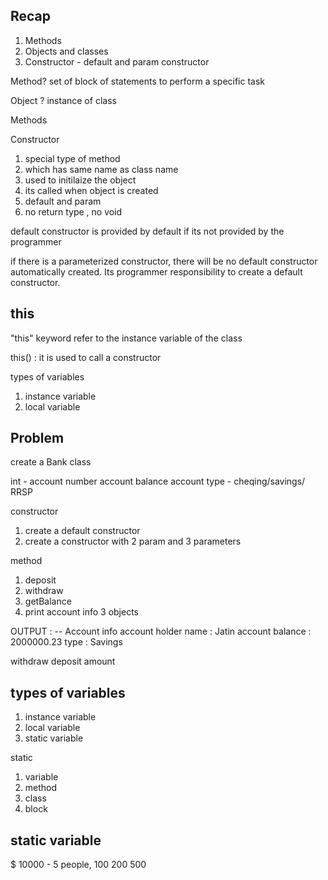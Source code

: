 ## Recap 
1. Methods
2. Objects and classes 
3. Constructor - default and param constructor 



Method? 
set of block of statements to perform a specific task

Object ? 
instance of class 

Methods

Constructor
1. special type of method 
2. which has same name as class name 
3. used to initilaize the object 
4. its called when object is created 
5. default and param
6. no return type , no void 


default constructor is provided by default if its not provided by the programmer

if there is a parameterized constructor, there will be no default constructor 
automatically created. Its programmer responsibility to create a default constructor.


## this 
"this" keyword
refer to the instance variable of the class

this() : it is used to call a constructor 


types of variables
1. instance variable 
2. local variable 



## Problem 

create a Bank class

int - account number
account balance 
account type - cheqing/savings/ RRSP 

constructor 
1. create a default constructor 
2. create a constructor with 2 param and 3 parameters 

method
1. deposit 
2. withdraw 
3. getBalance 
4. print account info
   3 objects

OUTPUT : 
-- Account info
account holder name : Jatin
account balance      : 2000000.23
type                 : Savings

withdraw 
deposit amount




## types of variables
1. instance variable
2. local variable 
3. static variable 

static 
1. variable 
2. method
3. class
4. block


## static variable 

$ 10000 -   5 people, 
100
200
500










